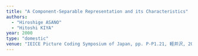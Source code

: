 ```yaml
---
title: "A Component-Separable Representation and its Characteristics"
authors:
  - "Hiroshige ASANO"
  - "Hitoshi KIYA"
year: 2000
type: "domestic"
venue: "IEICE Picture Coding Symposium of Japan, pp. P-P1.21, 軽井沢, 2000-11-01."
---
```

